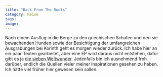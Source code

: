 ```yaml
---
title: "Back From The Roots"
category: Reise
tags: 
image: 
---
```


Nach einem Ausflug in die Berge zu den griechischen Schafen und den sie bewachenden Hunden sowie der Besichtigung der umfangreichen Ausgrabungen bei Korinth geht es morgen wieder zurück. Ich habe hier an ein paar Texten gearbeitet, aber eine EP wird daraus nicht entstehen, dafür gibt es ja [die sieben Weltwunder](/musik/die-sieben-weltwunder). Jedenfalls bin ich ausnehmend froh darüber, endlich die Quellen vieler meiner Inspirationen gesehen zu haben. Ich hätte viel früher hier gewesen sein sollen.